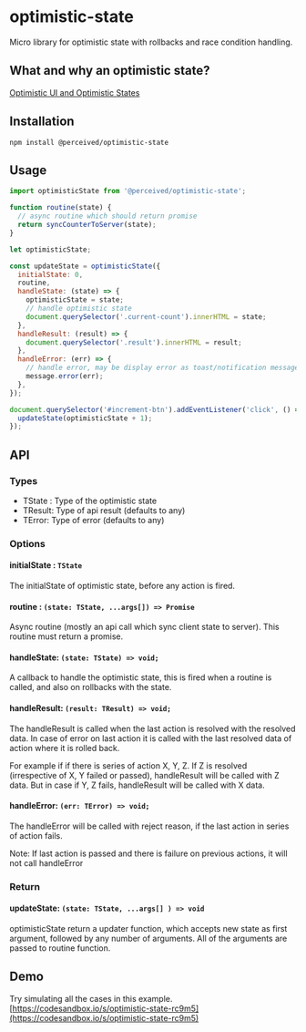 # optimistic-state

Micro library for optimistic state with rollbacks and race condition handling.

## What and why an optimistic state?

[Optimistic UI and Optimistic States](../.../README.md)

## Installation

```
npm install @perceived/optimistic-state
```

## Usage

```js
import optimisticState from '@perceived/optimistic-state';
```

```js
function routine(state) {
  // async routine which should return promise
  return syncCounterToServer(state);
}

let optimisticState;

const updateState = optimisticState({
  initialState: 0,
  routine,
  handleState: (state) => {
    optimisticState = state;
    // handle optimistic state
    document.querySelector('.current-count').innerHTML = state;
  },
  handleResult: (result) => {
    document.querySelector('.result').innerHTML = result;
  },
  handleError: (err) => {
    // handle error, may be display error as toast/notification message
    message.error(err);
  },
});

document.querySelector('#increment-btn').addEventListener('click', () => {
  updateState(optimisticState + 1);
});
```

## API

### Types

- TState : Type of the optimistic state
- TResult: Type of api result (defaults to any)
- TError: Type of error (defaults to any)

### Options

#### initialState : `TState`

The initialState of optimistic state, before any action is fired.

#### routine : `(state: TState, ...args[]) => Promise`

Async routine (mostly an api call which sync client state to server). This routine must return a promise.

#### handleState: `(state: TState) => void;`

A callback to handle the optimistic state, this is fired when a routine is called, and also on rollbacks with the state.

#### handleResult: `(result: TResult) => void;`

The handleResult is called when the last action is resolved with the resolved data. In case of error on last action it is called with the last resolved data of action where it is rolled back.

For example if if there is series of action X, Y, Z. If Z is resolved (irrespective of X, Y failed or passed), handleResult will be called with Z data. But in case if Y, Z fails, handleResult will be called with X data.

#### handleError: `(err: TError) => void;`

The handleError will be called with reject reason, if the last action in series of action fails.

Note: If last action is passed and there is failure on previous actions, it will not call handleError

### Return

#### updateState: `(state: TState, ...args[] ) => void`

optimisticState return a updater function, which accepts new state as first argument, followed by any number of arguments. All of the arguments are passed to routine function.

## Demo

Try simulating all the cases in this example. [https://codesandbox.io/s/optimistic-state-rc9m5](https://codesandbox.io/s/optimistic-state-rc9m5)
